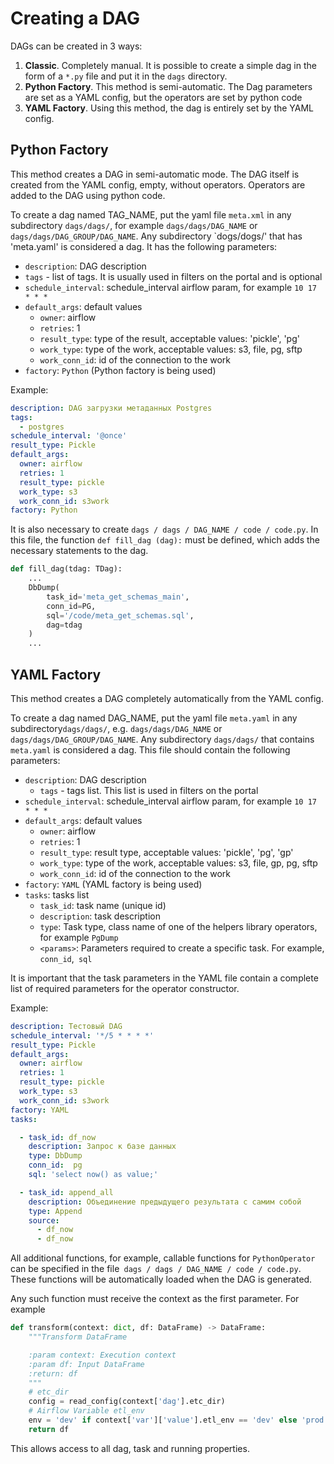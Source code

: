 # Creating a DAG

DAGs can be created in 3 ways:
1. **Classic**. Completely manual. It is possible to create a simple dag in the form of a `*.py` file and put it in the `dags` directory.
2. **Python Factory**. This method is semi-automatic. The Dag parameters are set as a YAML config, but the operators are set by python code
3. **YAML Factory**. Using this method, the dag is entirely set by the YAML config.

## Python Factory

This method creates a DAG in semi-automatic mode. The DAG itself is created from the YAML config, empty, without operators.
Operators are added to the DAG using python code.

To create a dag named TAG_NAME, put the yaml file `meta.xml` in any subdirectory `dags/dags/`, for example `dags/dags/DAG_NAME` or `dags/dags/DAG_GROUP/DAG_NAME`.
Any subdirectory `dogs/dogs/' that has 'meta.yaml' is considered a dag.
It has the following parameters:
- `description`: DAG description
- `tags` - list of tags. It is usually used in filters on the portal and is optional
- `schedule_interval`: schedule_interval airflow param, for example `10 17 * * *`
- `default_args`: default values
  - `owner`: airflow
  - `retries`: 1
  - `result_type`: type of the result, acceptable values: 'pickle', 'pg'
  - `work_type`: type of the work, acceptable values: s3, file, pg, sftp
  - `work_conn_id`: id of the connection to the work
- `factory`: `Python` (Python factory is being used)

Example:
```yaml
description: DAG загрузки метаданных Postgres
tags:
  - postgres
schedule_interval: '@once'
result_type: Pickle
default_args:
  owner: airflow
  retries: 1
  result_type: pickle
  work_type: s3
  work_conn_id: s3work
factory: Python
```

It is also necessary to create `dags / dags / DAG_NAME / code / code.py`.
In this file, the function `def fill_dag (dag):` must be defined, which adds the necessary statements to the dag.

```python
def fill_dag(tdag: TDag):
    ...
    DbDump(
        task_id='meta_get_schemas_main',
        conn_id=PG,
        sql='/code/meta_get_schemas.sql',
        dag=tdag
    )
    ...
```

## YAML Factory

This method creates a DAG completely automatically from the YAML config.

To create a dag named DAG_NAME, put the yaml file `meta.yaml` in any subdirectory` dags/dags/ `, e.g. `dags/dags/DAG_NAME` or` dags/dags/DAG_GROUP/DAG_NAME`.
Any subdirectory `dags/dags/` that contains `meta.yaml` is considered a dag.
This file should contain the following parameters:
- `description`: DAG description
  - `tags` - tags list. This list is used in filters on the portal
- `schedule_interval`: schedule_interval airflow param, for example `10 17 * * *`
- `default_args`: default values
  - `owner`: airflow
  - `retries`: 1
  - `result_type`: result type, acceptable values: 'pickle', 'pg', 'gp'
  - `work_type`: type of the work, acceptable values: s3, file, gp, pg, sftp
  - `work_conn_id`: id of the connection to the work
- `factory`: `YAML` (YAML factory is being used)
- `tasks`: tasks list
    - `task_id`: task name (unique id)
    - `description`: task description
    - `type`: Task type, class name of one of the helpers library operators, for example `PgDump`
    - `<params>`: Parameters required to create a specific task. For example, `conn_id`,` sql`

It is important that the task parameters in the YAML file contain a complete list of required parameters for the operator constructor.

Example:
```yaml
description: Тестовый DAG
schedule_interval: '*/5 * * * *'
result_type: Pickle
default_args:
  owner: airflow
  retries: 1
  result_type: pickle
  work_type: s3
  work_conn_id: s3work
factory: YAML
tasks:

  - task_id: df_now
    description: Запрос к базе данных
    type: DbDump
    conn_id:  pg
    sql: 'select now() as value;'

  - task_id: append_all
    description: Объединение предыдущего результата с самим собой
    type: Append
    source:
      - df_now
      - df_now
```

All additional functions, for example, callable functions for `PythonOperator` can be specified in the file` dags / dags / DAG_NAME / code / code.py`.
These functions will be automatically loaded when the DAG is generated.

Any such function must receive the context as the first parameter. For example

```python
def transform(context: dict, df: DataFrame) -> DataFrame:
    """Transform DataFrame

    :param context: Execution context
    :param df: Input DataFrame
    :return: df
    """
    # etc_dir
    config = read_config(context['dag'].etc_dir)
    # Airflow Variable etl_env
    env = 'dev' if context['var']['value'].etl_env == 'dev' else 'prod'
    return df
```
This allows access to all dag, task and running properties.
